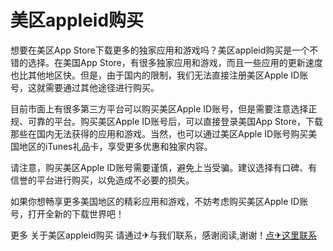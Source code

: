 # 美区appleid购买

想要在美区App Store下载更多的独家应用和游戏吗？美区appleid购买是一个不错的选择。在美国App Store，有很多独家应用和游戏，而且一些应用的更新速度也比其他地区快。但是，由于国内的限制，我们无法直接注册美区Apple ID账号，这就需要通过其他途径进行购买。

目前市面上有很多第三方平台可以购买美区Apple ID账号，但是需要注意选择正规、可靠的平台。购买美区Apple ID账号后，可以直接登录美国App Store，下载那些在国内无法获得的应用和游戏。当然，也可以通过美区Apple ID账号购买美国地区的iTunes礼品卡，享受更多优惠和独家内容。

请注意，购买美区Apple ID账号需要谨慎，避免上当受骗。建议选择有口碑、有信誉的平台进行购买，以免造成不必要的损失。

如果你想畅享更多美国地区的精彩应用和游戏，不妨考虑购买美区Apple ID账号，打开全新的下载世界吧！

更多 关于美区appleid购买 请通过✈与我们联系，感谢阅读,谢谢！[点✈这里联系](https://c.k02.cc)